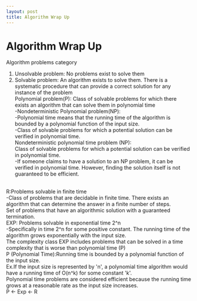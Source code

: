 ```yaml
---
layout: post
title: Algorithm Wrap Up 
---
```


# Algorithm Wrap Up #
Algorithm problems category <br/>
1) Unsolvable problem: No problems exist to solve them<br/>
2) Solvable problem: An algorithm exists to solve them. There is a systematic procedure that can provide a correct solution for any instance of the problem<br/>
Polynomial problem(P): Class of solvable problems for which there exists an algorithm that can solve them in polynomial time <br/>
-Nondeterministic Polynomial problem(NP):  <br/>
-Polynomial time means that the running time of the algorithm is bounded by a polynomial function of the input size. <br/>
-Class of solvable problems for which a potential solution can be verified in polynomial time. <br/>
Nondeterministic polynomial time problem (NP): <br/>
Class of solvable problems for which a potential solution can be verified in polynomial time.<br/>
-If someone claims to have a solution to an NP problem, it can be verified in polynomial time. However, finding the solution itself is not guaranteed to be efficient.<br/>
<br/>
R:Problems solvable in finite time <br/>
-Class of problems that are decidable in finite time. There exists an algorithm that can determine the answer in a finite number of steps.<br/>
Set of problems that have an algorithmic solution with a guaranteed termination. <br/>
EXP: Problems solvable in exponential time 2^n<br/>
-Specifically in time 2^n for some positive constant. The running time of the algorithm grows exponentially with the input size. <br/>
The complexity class EXP includes problems that can be solved in a time complexity that is worse than polynomial time (P) <br/>
P (Polynomial Time):Running time is bounded by a polynomial function of the input size. <br/>
Ex.If the input size is represented by 'n', a polynomial time algorithm would have a running time of O(n^k) for some constant 'k'.  <br/>
Polynomial time problems are considered efficient because the running time grows at a reasonable rate as the input size increases. <br/>
P <- Exp <- R



 
